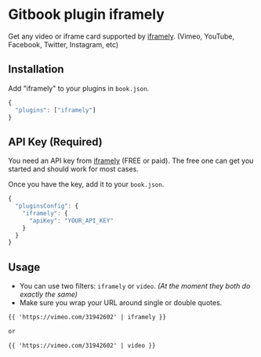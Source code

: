 # Gitbook plugin iframely

Get any video or iframe card supported by [iframely](https://iframely.com). (Vimeo, YouTube, Facebook, Twitter, Instagram, etc)

## Installation
Add "iframely" to your plugins in `book.json`.

```js
{
  "plugins": ["iframely"]
}
```

## API Key (Required)
You need an API key from [iframely](https://iframely.com) (FREE or paid).
The free one can get you started and should work for most cases.

Once you have the key, add it to your `book.json`.

```js
{
  "pluginsConfig": {
    "iframely": {
      "apiKey": "YOUR_API_KEY"
    }
  }
}
```

## Usage
- You can use two filters: `iframely` or `video`. *(At the moment they both do exactly the same)*
- Make sure you wrap your URL around single or double quotes.

```md
{{ 'https://vimeo.com/31942602' | iframely }}

or

{{ 'https://vimeo.com/31942602' | video }}
```

